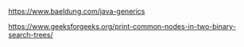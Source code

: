 https://www.baeldung.com/java-generics

https://www.geeksforgeeks.org/print-common-nodes-in-two-binary-search-trees/